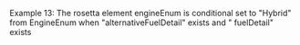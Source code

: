 Example 13:
The rosetta element engineEnum is conditional set to "Hybrid" from EngineEnum when "alternativeFuelDetail" exists and  "
fuelDetail" exists